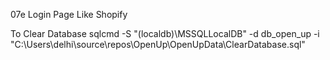 07e
Login Page Like Shopify

To Clear Database
sqlcmd -S "(localdb)\MSSQLLocalDB" -d db_open_up -i "C:\Users\delhi\source\repos\OpenUp\OpenUpData\ClearDatabase.sql"
